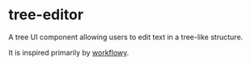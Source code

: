 # tree-editor

A tree UI component allowing users to edit text in a tree-like structure.

It is inspired primarily by [workflowy](https://workflowy.com/list-maker/).